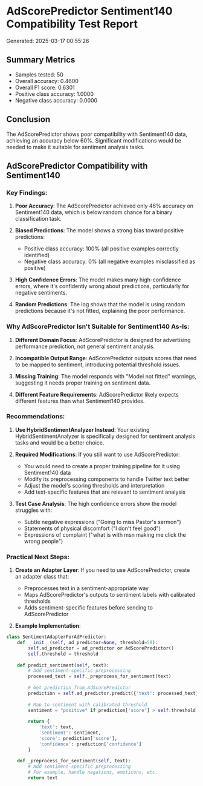 # AdScorePredictor Sentiment140 Compatibility Test Report
Generated: 2025-03-17 00:55:26

## Summary Metrics
- Samples tested: 50
- Overall accuracy: 0.4600
- Overall F1 score: 0.6301
- Positive class accuracy: 1.0000
- Negative class accuracy: 0.0000

## Conclusion
The AdScorePredictor shows poor compatibility with Sentiment140 data, achieving an accuracy below 60%. Significant modifications would be needed to make it suitable for sentiment analysis tasks.

## AdScorePredictor Compatibility with Sentiment140

### Key Findings:

1. **Poor Accuracy**: The AdScorePredictor achieved only 46% accuracy on Sentiment140 data, which is below random chance for a binary classification task.

2. **Biased Predictions**: The model shows a strong bias toward positive predictions:
   - Positive class accuracy: 100% (all positive examples correctly identified)
   - Negative class accuracy: 0% (all negative examples misclassified as positive)

3. **High Confidence Errors**: The model makes many high-confidence errors, where it's confidently wrong about predictions, particularly for negative sentiments.

4. **Random Predictions**: The log shows that the model is using random predictions because it's not fitted, explaining the poor performance.

### Why AdScorePredictor Isn't Suitable for Sentiment140 As-Is:

1. **Different Domain Focus**: AdScorePredictor is designed for advertising performance prediction, not general sentiment analysis.

2. **Incompatible Output Range**: AdScorePredictor outputs scores that need to be mapped to sentiment, introducing potential threshold issues.

3. **Missing Training**: The model responds with "Model not fitted" warnings, suggesting it needs proper training on sentiment data.

4. **Different Feature Requirements**: AdScorePredictor likely expects different features than what Sentiment140 provides.

### Recommendations:

1. **Use HybridSentimentAnalyzer Instead**: Your existing HybridSentimentAnalyzer is specifically designed for sentiment analysis tasks and would be a better choice.

2. **Required Modifications**: If you still want to use AdScorePredictor:
   - You would need to create a proper training pipeline for it using Sentiment140 data
   - Modify its preprocessing components to handle Twitter text better
   - Adjust the model's scoring thresholds and interpretation
   - Add text-specific features that are relevant to sentiment analysis

3. **Test Case Analysis**: The high confidence errors show the model struggles with:
   - Subtle negative expressions ("Going to miss Pastor's sermon")
   - Statements of physical discomfort ("I don't feel good")
   - Expressions of complaint ("what is with msn making me click the wrong people")

### Practical Next Steps:

1. **Create an Adapter Layer**: If you need to use AdScorePredictor, create an adapter class that:
   - Preprocesses text in a sentiment-appropriate way
   - Maps AdScorePredictor's outputs to sentiment labels with calibrated thresholds
   - Adds sentiment-specific features before sending to AdScorePredictor

2. **Example Implementation**:

```python
class SentimentAdapterForAdPredictor:
    def __init__(self, ad_predictor=None, threshold=50):
        self.ad_predictor = ad_predictor or AdScorePredictor()
        self.threshold = threshold
        
    def predict_sentiment(self, text):
        # Add sentiment-specific preprocessing
        processed_text = self._preprocess_for_sentiment(text)
        
        # Get prediction from AdScorePredictor
        prediction = self.ad_predictor.predict({'text': processed_text})
        
        # Map to sentiment with calibrated threshold
        sentiment = "positive" if prediction['score'] > self.threshold else "negative"
        
        return {
            'text': text,
            'sentiment': sentiment,
            'score': prediction['score'],
            'confidence': prediction['confidence']
        }
    
    def _preprocess_for_sentiment(self, text):
        # Add sentiment-specific preprocessing
        # For example, handle negations, emoticons, etc.
        return text